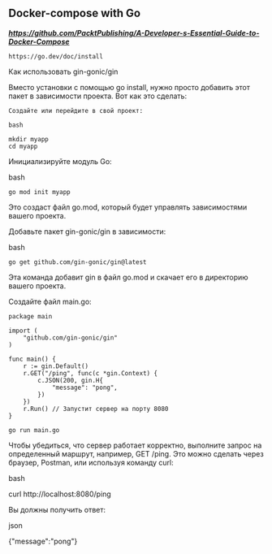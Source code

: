 ## Docker-compose with Go

**_https://github.com/PacktPublishing/A-Developer-s-Essential-Guide-to-Docker-Compose_**
```
https://go.dev/doc/install
```

Как использовать gin-gonic/gin

Вместо установки с помощью go install, нужно просто добавить этот пакет в зависимости проекта.
Вот как это сделать:

    Создайте или перейдите в свой проект:

    bash
```
mkdir myapp
cd myapp
```

Инициализируйте модуль Go:

bash
```
go mod init myapp
```

Это создаст файл go.mod, который будет управлять зависимостями вашего проекта.

Добавьте пакет gin-gonic/gin в зависимости:

bash
```
go get github.com/gin-gonic/gin@latest
```

Эта команда добавит gin в файл go.mod и скачает его в директорию вашего проекта.


Создайте файл main.go:
```
package main

import (
    "github.com/gin-gonic/gin"
)

func main() {
    r := gin.Default()
    r.GET("/ping", func(c *gin.Context) {
        c.JSON(200, gin.H{
            "message": "pong",
        })
    })
    r.Run() // Запустит сервер на порту 8080
}
```

```
go run main.go
```


Чтобы убедиться, что сервер работает корректно, выполните запрос на определенный маршрут, например, GET /ping. Это можно сделать через браузер, Postman, или используя команду curl:

bash

curl http://localhost:8080/ping

Вы должны получить ответ:

json

{"message":"pong"}
